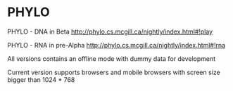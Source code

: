 PHYLO
=====

PHYLO - DNA in Beta
http://phylo.cs.mcgill.ca/nightly/index.html#!play

PHYLO - RNA in pre-Alpha
http://phylo.cs.mcgill.ca/nightly/index.html#!rna

All versions contains an offline mode with dummy data for development 

Current version supports browsers and mobile browsers with screen size bigger than 1024 * 768
